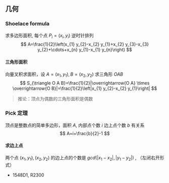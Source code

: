 ## 几何

### Shoelace formula

求多边形面积, 每个点 $P_i=(x_i,y_i)$ 逆时针排列
$$
A=\frac{1}{2}\left(x_{1} y_{2}-x_{2} y_{1}+x_{2} y_{3}-x_{3} y_{2}+\cdots+x_{n} y_{1}-x_{1} y_{n}\right)
$$

#### 三角形面积

向量叉积求面积，设 $A=(x_1,y_1), B=(x_2,y_2)$ 求三角形 $OAB$ 
$$
S_{\triangle O A B}=\frac{1}{2}|\overrightarrow{O A} \times \overrightarrow{O B}|=\frac{1}{2}\left|x_{1} y_{2}-x_{2} y_{1}\right|
$$

>  推论：顶点为偶数的三角形面积是偶数



### Pick 定理

顶点是整数点的简单多边形，面积 $A$, 内部点个数 $i$ 边上点个数 $b$ 有关系
$$
A=i+\frac{b}{2}-1
$$

#### 求边上点

两个点 $(x_1,y_1), (x_2,y_2)$ 的边上点的个数是 $gcd(|x_1-x_2|,|y_1-y_2|)$ , （左闭右开形式）

* 1548D1, R2300



